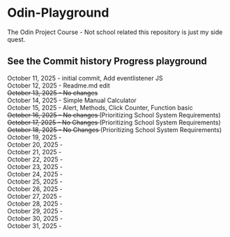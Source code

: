 # Odin-Playground
The Odin Project Course - Not school related this repository is just my side quest.


## See the Commit history Progress playground
October 11, 2025 - initial commit, Add eventlistener JS <br>
October 12, 2025 - Readme.md edit<br>
<del>October 13, 2025 - No changes</del><br>
October 14, 2025 - Simple Manual Calculator <br>
October 15, 2025 - Alert, Methods, Click Counter, Function basic<br>
<del>October 16, 2025 - No changes </del>(Prioritizing School System Requirements)<br>
<del>October 17, 2025 - No Changes </del>(Prioritizing School System Requirements)<br>
<del>October 18, 2025 - No Changes </del>(Prioritizing School System Requirements)<br>
October 19, 2025 - <br>
October 20, 2025 - <br>
October 21, 2025 - <br>
October 22, 2025 - <br>
October 23, 2025 - <br>
October 24, 2025 - <br>
October 25, 2025 - <br>
October 26, 2025 - <br>
October 27, 2025 - <br>
October 28, 2025 - <br>
October 29, 2025 - <br>
October 30, 2025 - <br>
October 31, 2025 - <br>

